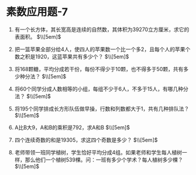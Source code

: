 # 素数应用题-7

1. 有一个长方体，其长宽高是连续的自然数，其体积为39270立方厘米，求它的表面积。
$\\[5em]$






2. 把一篮苹果全部分给4人，使四人的苹果数一个比一个多2，且每个人的苹果个数之积是1920，这蓝苹果共有多少个？
$\\[5em]$






3. 将168颗糖，平均分成若干份，每份不得少于10颗，也不得多于50颗，共有多少种分法？
$\\[5em]$






4. 将60个同学分成人数相等的小组，每组不少于6人，不多于15人，有哪几种分法？
$\\[5em]$






5. 将195个同学排成长方形队伍做早操，行数和列数都大于1，共有几种排队法？
$\\[5em]$






6. A比B大9，A和B的乘积是792，求A和B
$\\[5em]$






7. 四个连续奇数的和是19305，求这四个奇数是多少？
$\\[5em]$






8. 老师带领一班同学植树，学生恰好平均分成4组。如果老师和学生每人植树一样，那么他们一个植树539棵。问：一班有多少个学术？每人植树多少棵？
$\\[5em]$

